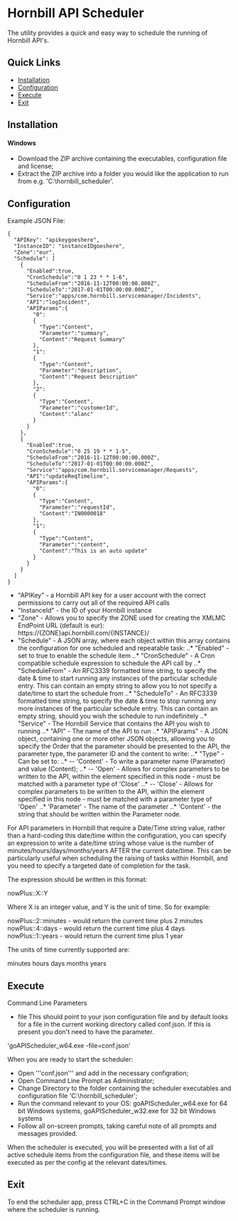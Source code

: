 # Hornbill API Scheduler

The utility provides a quick and easy way to schedule the running of Hornbill API's.

## Quick Links
- [Installation](#installation)
- [Configuration](#configuration)
- [Execute](#execute)
- [Exit](#exit)

## Installation

#### Windows
* Download the ZIP archive containing the executables, configuration file and license;
* Extract the ZIP archive into a folder you would like the application to run from e.g. 'C:\hornbill_scheduler\'.

## Configuration

Example JSON File:

```
{
  "APIKey": "apikeygoeshere",
  "InstanceID": "instanceIDgoeshere",
  "Zone":"eur",
  "Schedule": [
    {
      "Enabled":true,
      "CronSchedule":"0 1 23 * * 1-6",
      "ScheduleFrom":"2016-11-12T00:00:00.000Z",
      "ScheduleTo":"2017-01-01T00:00:00.000Z",
      "Service":"apps/com.hornbill.servicemanager/Incidents",
      "API":"logIncident",
      "APIParams":{
        "0":
        {
          "Type":"Content",
          "Parameter":"summary",
          "Content":"Request Summary"
        },
        "1":
        {
          "Type":"Content",
          "Parameter":"description",
          "Content":"Request Description"
        },
        "2":
        {
          "Type":"Content",
          "Parameter":"customerId",
          "Content":"alanc"
        }
      }
    },
    {
      "Enabled":true,
      "CronSchedule":"0 25 19 * * 1-5",
      "ScheduleFrom":"2016-11-12T00:00:00.000Z",
      "ScheduleTo":"2017-01-01T00:00:00.000Z",
      "Service":"apps/com.hornbill.servicemanager/Requests",
      "API":"updateReqTimeline",
      "APIParams":{
        "0":
        {
          "Type":"Content",
          "Parameter":"requestId",
          "Content":"IN0000018"
        },
        "1":
        {
          "Type":"Content",
          "Parameter":"content",
          "Content":"This is an auto update"
        }
      }
    }
  ]
}
```

* "APIKey" - a Hornbill API key for a user account with the correct permissions to carry out all of the required API calls
* "InstanceId" - the ID of your Hornbill instance
* "Zone" - Allows you to specify the ZONE used for creating the XMLMC EndPoint URL (default is eur): https://{ZONE}api.hornbill.com/{INSTANCE}/
* "Schedule" - A JSON array, where each object within this array contains the configuration for one scheduled and repeatable task:
..* "Enabled" - set to true to enable the schedule item
..* "CronSchedule" - A Cron compatible schedule expression to schedule the API call by
..* "ScheduleFrom" - An RFC3339 formatted time string, to specify the date & time to start running any instances of the particular schedule entry. This can contain an empty string to allow you to not specify a date/time to start the schedule from
..* "ScheduleTo" - An RFC3339 formatted time string, to specify the date & time to stop running any more instances of the particular schedule entry. This can contain an empty string, should you wish the schedule to run indefinitely
..* "Service" - The Hornbill Service that contains the API you wish to running
..* "API" - The name of the API to run
..* "APIParams" - A JSON object, containing one or more other JSON objects, allowing you to specify the Order that the parameter should be presented to the API, the parameter type, the parameter ID and the content to write:
..* "Type" - Can be set to:
..* -- 'Content' - To write a parameter name (Parameter) and value (Content);
..* -- 'Open' - Allows for complex parameters to be written to the API, within the element specified in this node - must be matched with a parameter type of 'Close'
..* -- 'Close' - Allows for complex parameters to be written to the API, within the element specified in this node - must be matched with a parameter type of 'Open'
..* 'Parameter' - The name of the parameter
..* 'Content' - the string that should be written within the Parameter node.

For API parameters in Hornbill that require a Date/Time string value, rather than a hard-coding this date/time within the configuration, you can specify an expression to write a date/time string whose value is the number of minutes/hours/days/months/years AFTER the current date/time. This can be particularly useful when scheduling the raising of tasks within Hornbill, and you need to specify a targeted date of completion for the task.

The expression should be written in this format:

nowPlus::X::Y

Where X is an integer value, and Y is the unit of time. So for example:

nowPlus::2::minutes - would return the current time plus 2 minutes
nowPlus::4::days - would return the current time plus 4 days
nowPlus::1::years - would return the current time plus 1 year

The units of time currently supported are:

minutes
hours
days
months
years

## Execute
Command Line Parameters

- file
This should point to your json configuration file and by default looks for a file in the current working directory called conf.json. If this is present you don't need to have the parameter.

'goAPIScheduler_w64.exe -file=conf.json'

When you are ready to start the scheduler:

* Open '''conf.json''' and add in the necessary configration;
* Open Command Line Prompt as Administrator;
* Change Directory to the folder containing the scheduler executables and configuration file 'C:\hornbill_scheduler\';
* Run the command relevant to your OS: goAPIScheduler_w64.exe for 64 bit Windows systems, goAPIScheduler_w32.exe for 32 bit Windows systems  
* Follow all on-screen prompts, taking careful note of all prompts and messages provided.

When the scheduler is executed, you will be presented with a list of all active schedule items from the configuration file, and these items will be executed as per the config at the relevant dates/times.

## Exit

To end the scheduler app, press CTRL+C in the Command Prompt window where the scheduler is running.
